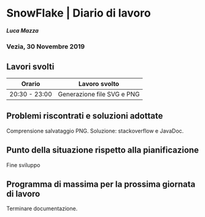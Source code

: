 # SnowFlake | Diario di lavoro
##### Luca Mazza
### Vezia, 30 Novembre 2019

## Lavori svolti


|Orario        |Lavoro svolto                 |
|--------------|------------------------------|
|20:30 - 23:00 |Generazione file SVG e PNG|

##  Problemi riscontrati e soluzioni adottate
Comprensione salvataggio PNG.
Soluzione: stackoverflow e JavaDoc.

##  Punto della situazione rispetto alla pianificazione
Fine sviluppo

## Programma di massima per la prossima giornata di lavoro
Terminare documentazione.
  